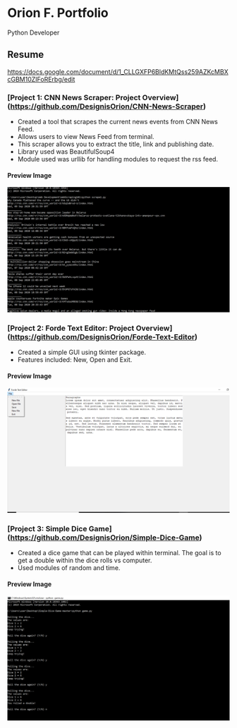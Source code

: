 # Orion F. Portfolio
Python Developer 

## Resume 
https://docs.google.com/document/d/1_CLLGXFP6BldKMtQss259AZKcMBXcGBM10ZIFoRErbg/edit


### [Project 1: CNN News Scraper: Project Overview] (https://github.com/DesignisOrion/CNN-News-Scraper)
- Created a tool that scrapes the current news events from CNN News Feed.
- Allows users to view News Feed from terminal. 
- This scraper allows you to extract the title, link and publishing date.
- Library used was BeautifulSoup4
- Module used was urllib for handling modules to request the rss feed.

#### Preview Image

![](images/CnnNewsFeed.jpg)



### [Project 2: Forde Text Editor: Project Overview] (https://github.com/DesignisOrion/Forde-Text-Editor)
- Created a simple GUI using tkinter package.
- Features included: New, Open and Exit.

#### Preview Image

![](images/forde.jpg)


### [Project 3: Simple Dice Game] (https://github.com/DesignisOrion/Simple-Dice-Game)
- Created a dice game that can be played within terminal. The goal is to get a double within the dice rolls vs computer.
- Used modules of random and time.

#### Preview Image

![](images/dicegame.png)
